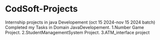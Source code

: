 # CodSoft-Projects
Internship projects in java Developement (oct 15 2024-nov 15 2024 batch)
 Completed my Tasks in Domain JavaDevelopement.
 1.Number Game Project.
 2.StudentManagementSystem Project.
 3.ATM_interface project
